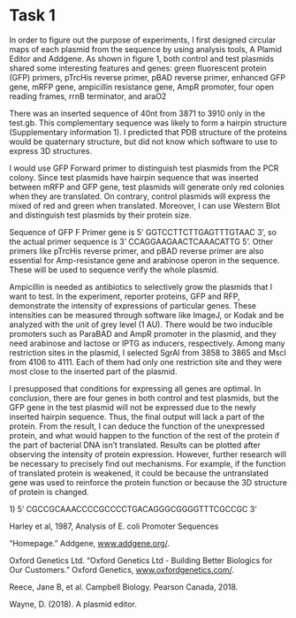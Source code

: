# Task 1

In order to figure out the purpose of experiments, I first designed circular maps of each plasmid from the sequence by using analysis tools, A Plamid Editor and Addgene. As shown in figure 1, both control and test plasmids shared some interesting features and genes: green fluorescent protein (GFP) primers, pTrcHis reverse primer, pBAD reverse primer, enhanced GFP gene, mRFP gene, ampicillin resistance gene, AmpR promoter, four open reading frames, rrnB terminator, and araO2

There was an inserted sequence of 40nt from 3871 to 3910 only in the test.gb. This complementary sequence was likely to form a hairpin structure (Supplementary information 1). I predicted that PDB structure of the proteins would be quaternary structure, but did not know which software to use to express 3D structures.

I would use GFP Forward primer to distinguish test plasmids from the PCR colony. Since test plasmids have hairpin sequence that was inserted between mRFP and GFP gene, test plasmids will generate only red colonies when they are translated. On contrary, control plasmids will express the mixed of red and green when translated. Moreover, I can use Western Blot and distinguish test plasmids by their protein size.
  
Sequence of GFP F Primer gene is 5’ GGTCCTTCTTGAGTTTGTAAC 3’, so the actual primer sequence is 3’ CCAGGAAGAACTCAAACATTG 5’. Other primers like pTrcHis reverse primer, and pBAD reverse primer are also essential for Amp-resistance gene and arabinose operon in the sequence. These will be used to sequence verify the whole plasmid.

Ampicillin is needed as antibiotics to selectively grow the plasmids that I want to test. In the experiment, reporter proteins, GFP and RFP, demonstrate the intensity of expressions of particular genes. These intensities can be measured through software like ImageJ, or Kodak and be analyzed with the unit of grey level (1 AU). There would be two inducible promoters such as ParaBAD and AmpR promoter in the plasmid, and they need arabinose and lactose or IPTG as inducers, respectively. Among many restriction sites in the plasmid, I selected SgrAI from 3858 to 3865 and MscI from 4106 to 4111. Each of them had only one restriction site and they were most close to the inserted part of the plasmid.

I presupposed that conditions for expressing all genes are optimal. In conclusion, there are four genes in both control and test plasmids, but the GFP gene in the test plasmid will not be expressed due to the newly inserted hairpin sequence. Thus, the final output will lack a part of the protein. From the result, I can deduce the function of the unexpressed protein, and what would happen to the function of the rest of the protein if the part of bacterial DNA isn’t translated. Results can be plotted after observing the intensity of protein expression. However, further research will be necessary to precisely find out mechanisms. For example, if the function of translated protein is weakened, it could be because the untranslated gene was used to reinforce the protein function or because the 3D structure of protein is changed.


<Supplementary information>
1) 5’ CGCCGCAAACCCCGCCCCTGACAGGGCGGGGTTTCGCCGC 3’


<Reference>

  Harley et al, 1987, Analysis of E. coli Promoter Sequences

  “Homepage.” Addgene, www.addgene.org/.

  Oxford Genetics Ltd. “Oxford Genetics Ltd - Building Better Biologics for Our Customers.” Oxford Genetics, www.oxfordgenetics.com/.

  Reece, Jane B, et al. Campbell Biology. Pearson Canada, 2018.

  Wayne, D. (2018). A plasmid editor.
